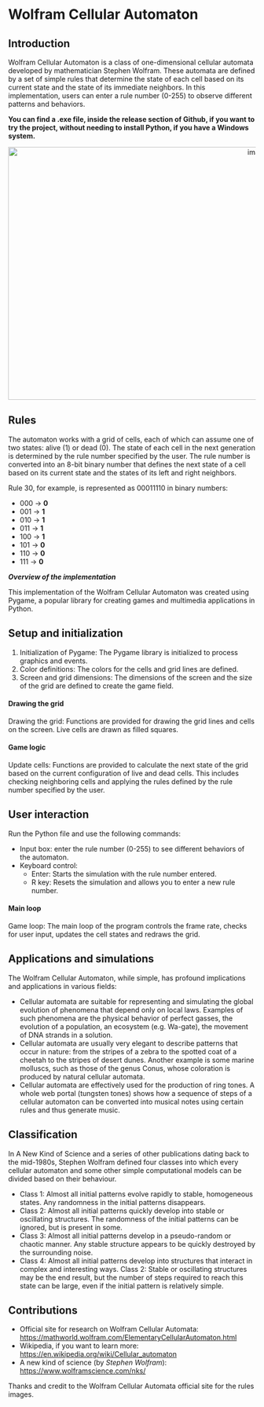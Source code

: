 # Wolfram Cellular Automaton

## Introduction
Wolfram Cellular Automaton is a class of one-dimensional cellular automata developed by mathematician Stephen Wolfram. These automata are defined by a set of simple rules that determine the state of each cell based on its current state and the state of its immediate neighbors. In this implementation, users can enter a rule number (0-255) to observe different patterns and behaviors.

**You can find a .exe file, inside the release section of Github, if you want to try the project, without needing to install Python, if you have a Windows system.**
<p align="center">
  <img width="999" height="515" alt="image" src="https://github.com/user-attachments/assets/f0edd99c-b855-40ae-9be1-b1af4d09f137" />
</p>

## Rules
The automaton works with a grid of cells, each of which can assume one of two states: alive (1) or dead (0). The state of each cell in the next generation is determined by the rule number specified by the user. The rule number is converted into an 8-bit binary number that defines the next state of a cell based on its current state and the states of its left and right neighbors.

Rule 30, for example, is represented as 00011110 in binary numbers:

- 000 -> **0**
- 001 -> **1**
- 010 -> **1**
- 011 -> **1**
- 100 -> **1**
- 101 -> **0**
- 110 -> **0**
- 111 -> **0**

***Overview of the implementation***

This implementation of the Wolfram Cellular Automaton was created using Pygame, a popular library for creating games and multimedia applications in Python.

## Setup and initialization
1) Initialization of Pygame: The Pygame library is initialized to process graphics and events.
2) Color definitions: The colors for the cells and grid lines are defined.
3) Screen and grid dimensions: The dimensions of the screen and the size of the grid are defined to create the game field.

#### Drawing the grid
Drawing the grid: Functions are provided for drawing the grid lines and cells on the screen. Live cells are drawn as filled squares.

#### Game logic
Update cells: Functions are provided to calculate the next state of the grid based on the current configuration of live and dead cells. This includes checking neighboring cells and applying the rules defined by the rule number specified by the user.

## User interaction
Run the Python file and use the following commands:

- Input box: enter the rule number (0-255) to see different behaviors of the automaton.
- Keyboard control:
  - Enter: Starts the simulation with the rule number entered.
  - R key: Resets the simulation and allows you to enter a new rule number.

#### Main loop
Game loop: The main loop of the program controls the frame rate, checks for user input, updates the cell states and redraws the grid.

## Applications and simulations
The Wolfram Cellular Automaton, while simple, has profound implications and applications in various fields:

- Cellular automata are suitable for representing and simulating the global evolution of phenomena that depend only on local laws. Examples of such phenomena are the physical behavior of perfect gasses, the evolution of a population, an ecosystem (e.g. Wa-gate), the movement of DNA strands in a solution.
- Cellular automata are usually very elegant to describe patterns that occur in nature: from the stripes of a zebra to the spotted coat of a cheetah to the stripes of desert dunes. Another example is some marine molluscs, such as those of the genus Conus, whose coloration is produced by natural cellular automata.
- Cellular automata are effectively used for the production of ring tones. A whole web portal (tungsten tones) shows how a sequence of steps of a cellular automaton can be converted into musical notes using certain rules and thus generate music.

## Classification
In A New Kind of Science and a series of other publications dating back to the mid-1980s, Stephen Wolfram defined four classes into which every cellular automaton and some other simple computational models can be divided based on their behaviour.

- Class 1: Almost all initial patterns evolve rapidly to stable, homogeneous states. Any randomness in the initial patterns disappears.
- Class 2: Almost all initial patterns quickly develop into stable or oscillating structures. The randomness of the initial patterns can be ignored, but is present in some.
- Class 3: Almost all initial patterns develop in a pseudo-random or chaotic manner. Any stable structure appears to be quickly destroyed by the surrounding noise.
- Class 4: Almost all initial patterns develop into structures that interact in complex and interesting ways. Class 2: Stable or oscillating structures may be the end result, but the number of steps required to reach this state can be large, even if the initial pattern is relatively simple.

## Contributions
- Official site for research on Wolfram Cellular Automata: https://mathworld.wolfram.com/ElementaryCellularAutomaton.html
- Wikipedia, if you want to learn more: https://en.wikipedia.org/wiki/Cellular_automaton
- A new kind of science (by *Stephen Wolfram*): https://www.wolframscience.com/nks/

Thanks and credit to the Wolfram Cellular Automata official site for the rules images.
